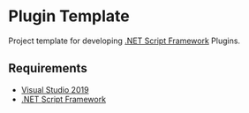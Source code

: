 # Plugin Template

Project template for developing [.NET Script Framework](https://www.nexusmods.com/skyrimspecialedition/mods/21294) Plugins.

## Requirements

* [Visual Studio 2019](https://visualstudio.microsoft.com/)
* [.NET Script Framework](https://www.nexusmods.com/skyrimspecialedition/mods/21294)
